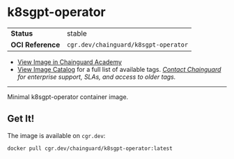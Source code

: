 <!--monopod:start-->
# k8sgpt-operator
| | |
| - | - |
| **Status** | stable |
| **OCI Reference** | `cgr.dev/chainguard/k8sgpt-operator` |


* [View Image in Chainguard Academy](https://edu.chainguard.dev/chainguard/chainguard-images/reference/k8sgpt-operator/overview/)
* [View Image Catalog](https://console.enforce.dev/images/catalog) for a full list of available tags.
*[Contact Chainguard](https://www.chainguard.dev/chainguard-images) for enterprise support, SLAs, and access to older tags.*

---
<!--monopod:end-->

Minimal k8sgpt-operator container image.

## Get It!

The image is available on `cgr.dev`:

```
docker pull cgr.dev/chainguard/k8sgpt-operator:latest
```
